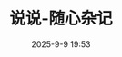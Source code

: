 ---
title: 说说-随心杂记
date: 2025-9-9 19:53
type: 'shuoshuo'
top_img: 'https://pic1.imgdb.cn/item/68b2254458cb8da5c862950b.webp'
---